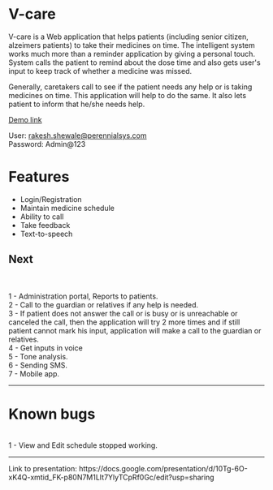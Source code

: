 <h1>V-care</h1>
V-care is a Web application that helps patients (including senior citizen, alzeimers patients) to take their medicines on time. The intelligent system works much more than a reminder application by giving a personal touch. System calls the patient to remind about the dose time and also gets user's input to keep track of whether a medicine was missed.

Generally, caretakers call to see if the patient needs any help or is taking medicines on time. This application will help to do the same. It also lets patient to inform that he/she needs help. 


<a href="http://52.55.222.177:8082/PatientApp/patientApp/" target="_blank">Demo link</a>

User: rakesh.shewale@perennialsys.com
<br>
Password: Admin@123


<h1>Features</h1>

- Login/Registration
- Maintain medicine schedule 
- Ability to call
- Take feedback 
- Text-to-speech 

<h2>Next</h2>


  <br>
  <br>
	1 - Administration portal, Reports to patients.
  <br>
	2 - Call to the guardian or relatives if any help is needed.
  <br>
	3 - If patient does not answer the call or is busy or is unreachable or canceled the call, then the application will try 2 more times and if still patient cannot mark his input, application will make a call to the guardian or relatives.
  <br>
	4 - Get inputs in voice
  <br>
	5 - Tone analysis.
  <br>
	6 - Sending SMS.
  <br>
	7 - Mobile app.
  <hr>

<h1>Known bugs</h1>
  <br>
	1 - View and Edit schedule stopped working.
	
	
<hr>
Link to presentation: https://docs.google.com/presentation/d/10Tg-6O-xK4Q-xmtid_FK-p80N7M1LIt7YlyTCpRf0Gc/edit?usp=sharing
